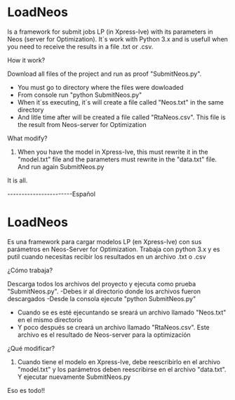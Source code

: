 # LoadNeos
Is a framework for submit jobs LP (in Xpress-Ive) with its parameters in Neos (server for Optimization). It´s work with Python 3.x and is usefull when you need to receive the results in a file .txt or .csv.

How it work?

Download all files of the project and run as proof "SubmitNeos.py". 
- You must go to directory where the files were dowloaded 
- From console run "python SubmitNeos.py"
- When it´ss executing, it´s will create a file called "Neos.txt" in the same directory
- And litle time after will be created a file called "RtaNeos.csv". This file is the result from Neos-server for Optimization

What modify?
1. When you have the model in Xpress-Ive, this must rewrite it in the "model.txt" file and the parameters must rewrite in the "data.txt" file.  And run again SubmitNeos.py

It is all. 

-----------------------Español
# LoadNeos
Es una framework para cargar modelos LP (en Xpress-Ive) con sus parámetros en Neos-Server for Optimization. Trabaja con python 3.x y es putil cuando necesitas recibir los resultados en un archivo .txt o .csv

¿Cómo trabaja?

Descarga todos los archivos del proyecto y ejecuta como prueba "SubmitNeos.py".
-Debes ir al directorio donde los archivos fueron descargados
-Desde la consola ejecute "python SubmitNeos.py"
- Cuando se es esté ejecuntando se sreará un archivo llamado "Neos.txt" en el mismo directorio
- Y poco después se creará un archivo llamado "RtaNeos.csv". Este archivo es el resultado de Neos-server para la optimización

¿Qué modificar?
1. Cuando tiene el modelo en Xpress-Ive, debe reescribirlo en el archivo "model.txt" y los parámetros deben reescribirse en el archivo "data.txt". Y ejecutar nuevamente SubmitNeos.py

Eso es todo!!


